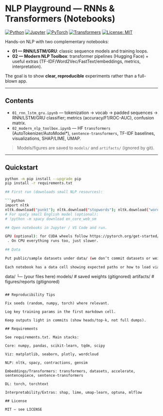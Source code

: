 # NLP Playground — RNNs & Transformers (Notebooks)

[![Python](https://img.shields.io/badge/python-3.9%2B-blue.svg)](https://www.python.org/)
[![Jupyter](https://img.shields.io/badge/Jupyter-Notebook-orange.svg)]()
[![PyTorch](https://img.shields.io/badge/PyTorch-2.x-red.svg)](https://pytorch.org/)
[![Transformers](https://img.shields.io/badge/🤗-transformers-ffcc4d.svg)](https://huggingface.co/transformers/)
[![License: MIT](https://img.shields.io/badge/License-MIT-green.svg)](LICENSE)

Hands-on NLP with two complementary notebooks:
- **01 — RNN/LSTM/GRU**: classic sequence models and training loops.
- **02 — Modern NLP Toolbox**: transformer pipelines (Hugging Face) + useful extras (TF-IDF/Word2Vec/FastText/embeddings, metrics, interpretation).

The goal is to show **clear, reproducible** experiments rather than a full-blown app.

---

## Contents

- `01_rnn_lstm_gru.ipynb` — tokenization → vocab → padded sequences → RNN/LSTM/GRU classifier; metrics (accuracy/F1/ROC-AUC), confusion matrix.
- `02_modern_nlp_toolbox.ipynb` — HF `transformers` (AutoTokenizer/AutoModel*), `sentence-transformers`, TF-IDF baselines, visualizations, SHAP/LIME, UMAP.

> Models/figures are saved to `models/` and `artifacts/` (ignored by git).

---

## Quickstart

```bash
python -m pip install --upgrade pip
pip install -r requirements.txt

## First run (downloads small NLP resources):

```python
import nltk
nltk.download("punkt"); nltk.download("stopwords"); nltk.download("wordnet"); nltk.download("omw-1.4")
# For spaCy small English model (optional):
# !python -m spacy download en_core_web_sm

## Open notebooks in Jupyter / VS Code and run.

GPU (optional): for CUDA wheels follow https://pytorch.org/get-started/
 . On CPU everything runs too, just slower.

## Data

Put public/sample datasets under data/ (we don’t commit datasets or weights).

Each notebook has a data cell showing expected paths or how to load via 🤗 datasets.
```
data/
  └─ (your files here)
models/        # saved weights (gitignored)
artifacts/     # figures/reports (gitignored)
```

## Reproducibility Tips

Fix seeds (random, numpy, torch) where relevant.

Log key training params in the first markdown cell.

Keep outputs light in commits (show heads/top-k, not full dumps).

## Requirements

See requirements.txt. Main stacks:

Core: numpy, pandas, scikit-learn, tqdm, scipy

Viz: matplotlib, seaborn, plotly, wordcloud

NLP: nltk, spacy, contractions, gensim

Embeddings/Transformers: transformers, datasets, accelerate, sentencepiece, sentence-transformers

DL: torch, torchtext

Interpretability/Extras: shap, lime, umap-learn, optuna, mlflow

## License

MIT — see LICENSE